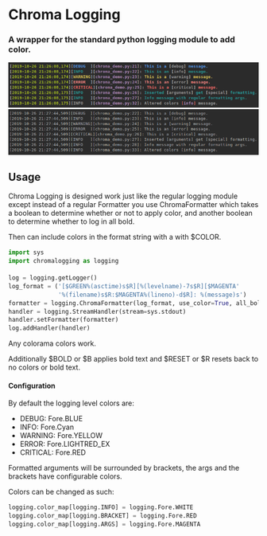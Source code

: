 # Chroma Logging
### A wrapper for the standard python logging module to add color.

![Demo](docs/chroma_demo-colored.png)
![Demo](docs/chroma_demo-uncolored.png)

## Usage
Chroma Logging is designed work just like the regular logging module
except instead of a regular Formatter you use ChromaFormatter which
takes a boolean to determine whether or not to apply color, and another
boolean to determine whether to log in all bold.

Then can include colors in the format string with a with $COLOR.
```python
import sys
import chromalogging as logging

log = logging.getLogger()
log_format = ('[$GREEN%(asctime)s$R][%(levelname)-7s$R][$MAGENTA'
              '%(filename)s$R:$MAGENTA%(lineno)-d$R]: %(message)s')
formatter = logging.ChromaFormatter(log_format, use_color=True, all_bold=True)
handler = logging.StreamHandler(stream=sys.stdout)
handler.setFormatter(formatter)
log.addHandler(handler)
```

Any colorama colors work.

Additionally $BOLD or $B applies bold text and $RESET or $R resets back
to no colors or bold text.

#### Configuration

By default the logging level colors are:
- DEBUG: Fore.BLUE
- INFO: Fore.Cyan
- WARNING: Fore.YELLOW
- ERROR: Fore.LIGHTRED_EX
- CRITICAL: Fore.RED

Formatted arguments will be surrounded by brackets, the args and the
brackets have configurable colors.

Colors can be changed as such:
```python
logging.color_map[logging.INFO] = logging.Fore.WHITE
logging.color_map[logging.BRACKET] = logging.Fore.RED
logging.color_map[logging.ARGS] = logging.Fore.MAGENTA
```
